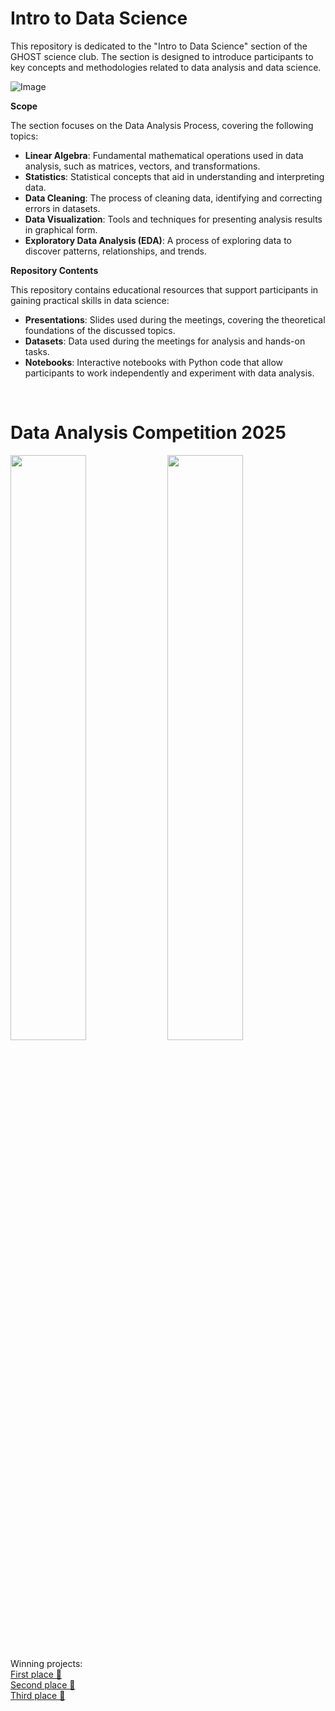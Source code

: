 # Intro to Data Science

This repository is dedicated to the "Intro to Data Science" section of the GHOST science club. The section is designed to introduce participants to key concepts and methodologies related to data analysis and data science.

![Image](https://github.com/user-attachments/assets/bfecdfe4-0ae2-4857-956b-d08802af64a3)

**Scope**

The section focuses on the Data Analysis Process, covering the following topics:

- **Linear Algebra**: Fundamental mathematical operations used in data analysis, such as matrices, vectors, and transformations.
- **Statistics**: Statistical concepts that aid in understanding and interpreting data.
- **Data Cleaning**: The process of cleaning data, identifying and correcting errors in datasets.
- **Data Visualization**: Tools and techniques for presenting analysis results in graphical form.
- **Exploratory Data Analysis (EDA)**: A process of exploring data to discover patterns, relationships, and trends.

**Repository Contents**

This repository contains educational resources that support participants in gaining practical skills in data science:

- **Presentations**: Slides used during the meetings, covering the theoretical foundations of the discussed topics.
- **Datasets**: Data used during the meetings for analysis and hands-on tasks.
- **Notebooks**: Interactive notebooks with Python code that allow participants to work independently and experiment with data analysis.

<br>

# Data Analysis Competition 2025
<p float="left">
  <img src="https://github.com/user-attachments/assets/00c5184c-4576-4be1-9055-82b28811cd54" width="49%" />
  <img src="https://github.com/user-attachments/assets/eaed21cf-041b-4bdc-a61b-8d5697fb6aaf" width="49%" /> 
</p>

Winning projects: <br>
[First place 🥇](https://github.com/janekandrz/sp_final) <br>
[Second place 🥈](https://github.com/AntoniPoszkuta/poker_stats) <br>
[Third place 🥉](https://github.com/gruuubcioo/Alcohol-consumption-in-Europe)
